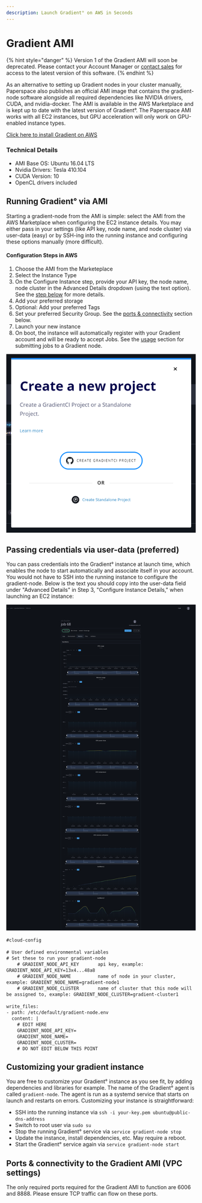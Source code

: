 ```yaml
---
description: Launch Gradient° on AWS in Seconds
---
```


# Gradient AMI

{% hint style="danger" %}
Version 1 of the Gradient AMI will soon be deprecated. Please contact your Account Manager or [contact sales](https://info.paperspace.com/contact-sales) for access to the latest version of this software.
{% endhint %}

As an alternative to setting up Gradient nodes in your cluster manually, Paperspace also publishes an official AMI image that contains the gradient-node software alongside all required dependencies like NVIDIA drivers, CUDA, and nvidia-docker. The AMI is available in the AWS Marketplace and is kept up to date with the latest version of Gradient°. The Paperspace AMI works with all EC2 instances, but GPU acceleration will only work on GPU-enabled instance types.

[Click here to install Gradient on AWS](https://aws.amazon.com/marketplace/pp/B07Q473W7M)

### Technical Details

* AMI Base OS: Ubuntu 16.04 LTS
* Nvidia Drivers: Tesla 410.104
* CUDA Version: 10
* OpenCL drivers included

## Running Gradient° via AMI

Starting a gradient-node from the AMI is simple: select the AMI from the AWS Marketplace when configuring the EC2 instance details. You may either pass in your settings \(like API key, node name, and node cluster\) via user-data \(easy\) or by SSH-ing into the running instance and configuring these options manually \(more difficult\).

#### Configuration Steps in AWS 

1. Choose the AMI from the Marketeplace
2. Select the Instance Type
3. On the Configure Instance step, provide your API key, the node name, node cluster in the Advanced Details dropdown \(using the text option\).  See the [step below](gradient-ami.md#passing-credentials-via-user-data-preferred) for more details.
4. Add your preferred storage 
5. Optional: Add your preferred Tags
6. Set your preferred Security Group.  See the [ports & connectivity](gradient-ami.md#ports-and-connectivity-to-the-gradient-ami-vpc-settings) section below.
7. Launch your new instance
8. On boot, the instance will automatically register with your Gradient account and will be ready to accept Jobs.  See the [usage](usage.md) section for submitting jobs to a Gradient node.

![Once provisioned, the Gradient node will auto register with your account.](../../.gitbook/assets/image%20%2870%29.png)

## Passing credentials via user-data \(preferred\)

You can pass credentials into the Gradient° instance at launch time, which enables the node to start automatically and associate itself in your account. You would not have to SSH into the running instance to configure the gradient-node. Below is the text you should copy into the user-data field under "Advanced Details" in Step 3, "Configure Instance Details," when launching an EC2 instance:

![](../../.gitbook/assets/image%20%2850%29.png)

```text
#cloud-config

# User defined environmental variables
# Set these to run your gradient-node
    # GRADIENT_NODE_API_KEY       api key, example: GRADIENT_NODE_API_KEY=13x4...48a8
    # GRADIENT_NODE_NAME          name of node in your cluster, example: GRADIENT_NODE_NAME=gradient-node1
    # GRADIENT_NODE_CLUSTER       name of cluster that this node will be assigned to, example: GRADIENT_NODE_CLUSTER=gradient-cluster1

write_files:
- path: /etc/default/gradient-node.env
  content: |
    # EDIT HERE
    GRADIENT_NODE_API_KEY=            
    GRADIENT_NODE_NAME=          
    GRADIENT_NODE_CLUSTER=      
    # DO NOT EDIT BELOW THIS POINT
```

## Customizing your gradient instance

You are free to customize your Gradient° instance as you see fit, by adding dependencies and libraries for example. The name of the Gradient° agent is called `gradient-node`. The agent is run as a systemd service that starts on launch and restarts on errors. Customizing your instance is straightforward:

* SSH into the running instance via `ssh -i your-key.pem ubuntu@public-dns-address`
* Switch to root user via `sudo su`
* Stop the running Gradient° service via `service gradient-node stop`
* Update the instance, install dependencies, etc. May require a reboot. 
* Start the Gradient° service again via `service gradient-node start` 

## Ports & connectivity to the Gradient AMI \(VPC settings\)

The only required ports required for the Gradient AMI to function are 6006 and 8888.  Please ensure TCP traffic can flow on these ports.

